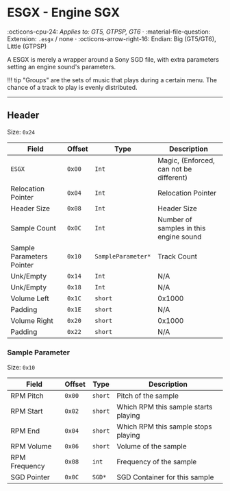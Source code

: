 # ESGX - Engine SGX

:octicons-cpu-24: *Applies to: GT5, GTPSP, GT6* · :material-file-question: Extension: `.esgx` / none · :octicons-arrow-right-16: Endian: Big (GT5/GT6), Little (GTPSP)

A ESGX is merely a wrapper around a Sony SGD file, with extra parameters setting an engine sound's parameters.

!!! tip
    "Groups" are the sets of music that plays during a certain menu. The chance of a track to play is evenly distributed.

---

## Header

Size: `0x24`

Field                     | Offset         | Type               | Description                                        |
----------------          | ------------   | ----------         | --------------------------------------             |
`ESGX`                    |  `0x00`        | `Int`              | Magic, (Enforced, can not be different)            |
Relocation Pointer        |  `0x04`        | `Int`              | Relocation Pointer                                 |
Header Size               |  `0x08`        | `Int`              | Header Size                                        |
Sample Count              |  `0x0C`        | `Int`              | Number of samples in this engine sound             |
Sample Parameters Pointer |  `0x10`        | `SampleParameter*` | Track Count                                        |
Unk/Empty                 |  `0x14`        | `Int`              | N/A                                                |
Unk/Empty                 |  `0x18`        | `Int`              | N/A                                                |
Volume Left               |  `0x1C`        | `short`            | 0x1000                                             |
Padding                   |  `0x1E`        | `short`            | N/A                                                |
Volume Right              |  `0x20`        | `short`            | 0x1000                                             |
Padding                   |  `0x22`        | `short`            | N/A                                                |

### Sample Parameter

Size: `0x10`

Field                   | Offset         | Type         | Description                                                     |
----------------        | ------------   | ----------   | --------------------------------------                          |
RPM Pitch               |  `0x00`        | `short`      | Pitch of the sample                                             |
RPM Start               |  `0x02`        | `short`      | Which RPM this sample starts playing                            |
RPM End                 |  `0x04`        | `short`      | Which RPM this sample stops playing                             |
RPM Volume              |  `0x06`        | `short`      | Volume of the sample                                            |
RPM Frequency           |  `0x08`        | `int`        | Frequency of the sample                                         |
SGD Pointer             |  `0x0C`        | `SGD*`       | SGD Container for this sample                                   |